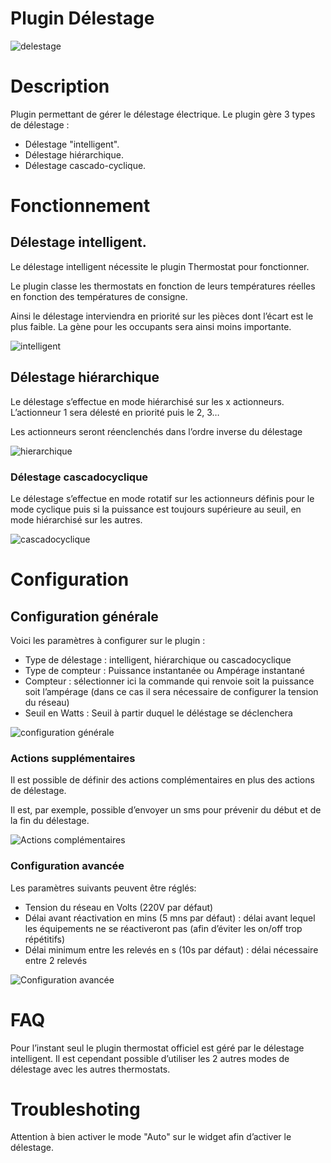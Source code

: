 # Plugin Délestage 

![delestage](../images/delestage_screenshot1.png)

# Description 

Plugin permettant de gérer le délestage électrique. Le plugin gère 3 types de délestage :

-   Délestage "intelligent".
-   Délestage hiérarchique.
-   Délestage cascado-cyclique.

# Fonctionnement 

## Délestage intelligent. 

Le délestage intelligent nécessite le plugin Thermostat pour fonctionner.

Le plugin classe les thermostats en fonction de leurs températures réelles en fonction des températures de consigne.

Ainsi le délestage interviendra en priorité sur les pièces dont l’écart est le plus faible. La gène pour les occupants sera ainsi moins importante.

![intelligent](../images/smart.png)

## Délestage hiérarchique 

Le délestage s’effectue en mode hiérarchisé sur les x actionneurs.
L’actionneur 1 sera délesté en priorité puis le 2, 3…

Les actionneurs seront réenclenchés dans l’ordre inverse du délestage

![hierarchique](../images/hierarchique.png)

### Délestage cascadocyclique 

Le délestage s’effectue en mode rotatif sur les actionneurs définis pour le mode cyclique puis si la puissance est toujours supérieure au seuil, en mode hiérarchisé sur les autres.

![cascadocyclique](../images/cascadocyclique.png)

# Configuration 

## Configuration générale 

Voici les paramètres à configurer sur le plugin :

-   Type de délestage : intelligent, hiérarchique ou cascadocyclique
-   Type de compteur : Puissance instantanée ou Ampérage instantané
-   Compteur : sélectionner ici la commande qui renvoie soit la puissance soit l’ampérage (dans ce cas il sera nécessaire de configurer la tension du réseau)
-   Seuil en Watts : Seuil à partir duquel le déléstage se déclenchera

![configuration générale](../images/configuration_generale.png)

### Actions supplémentaires 

Il est possible de définir des actions complémentaires en plus des actions de délestage.

Il est, par exemple, possible d’envoyer un sms pour prévenir du début et de la fin du délestage.

![Actions complémentaires](../images/actions_complementaires.png)

### Configuration avancée 

Les paramètres suivants peuvent être réglés:

-   Tension du réseau en Volts (220V par défaut)
-   Délai avant réactivation en mins (5 mns par défaut) : délai avant lequel les équipements ne se réactiveront pas (afin d’éviter les on/off trop répétitifs)
-   Délai minimum entre les relevés en s (10s par défaut) : délai nécessaire entre 2 relevés

![Configuration avancée](../images/configuration_avancee.png)

# FAQ 

Pour l’instant seul le plugin thermostat officiel est géré par le délestage intelligent. Il est cependant possible d’utiliser les 2 autres modes de délestage avec les autres thermostats.

# Troubleshoting 

Attention à bien activer le mode "Auto" sur le widget afin d’activer le délestage.
